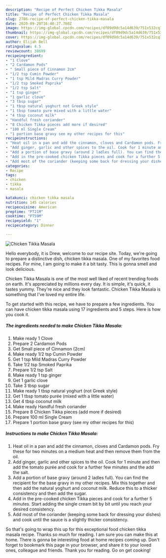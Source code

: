```yaml
---
description: "Recipe of Perfect Chicken Tikka Masala"
title: "Recipe of Perfect Chicken Tikka Masala"
slug: 2786-recipe-of-perfect-chicken-tikka-masala
date: 2020-09-20T16:40:27.760Z
image: https://img-global.cpcdn.com/recipes/df09d9dc5a14d639/751x532cq70/chicken-tikka-masala-recipe-main-photo.jpg
thumbnail: https://img-global.cpcdn.com/recipes/df09d9dc5a14d639/751x532cq70/chicken-tikka-masala-recipe-main-photo.jpg
cover: https://img-global.cpcdn.com/recipes/df09d9dc5a14d639/751x532cq70/chicken-tikka-masala-recipe-main-photo.jpg
author: Elijah Bell
ratingvalue: 4.5
reviewcount: 38699
recipeingredient:
- "1 Clove"
- "2 Cardamon Pods"
- " Small piece of Cinnamon 2cm"
- "1/2 tsp Cumin Powder"
- "1 tsp Mild Madras Curry Powder"
- "1/2 tsp Smoked Paprika"
- "1/2 tsp Salt"
- "1 tsp ginger"
- "1 garlic clove"
- "3 tbsp sugar"
- "1 tbsp natural yoghurt not Greek style"
- "1 tbsp tomato pure mixed with a little water"
- "4 tbsp coconut milk"
- "Handful fresh coriander"
- "8 Chicken Tikka pieces add more if desired"
- "100 ml Single Cream"
- "1 portion base gravy see my other recipes for this"
recipeinstructions:
- "Heat oil in a pan and add the cinnamon, cloves and Cardamon pods. Fry these for two minutes on a medium heat and then remove them from the oil."
- "Add ginger, garlic and other spices to the oil. Cook for 1 minute and then add the tomato purée and cook for a further few minutes and the add the salt."
- "Add a portion of base gravy (around 2 ladles full). You can find the recipient for the base gravy in my other recipes. Mix this together and then add the natural yoghurt and coconut milk. Reduce this to a thicker consistency and then add the sugar."
- "Add in the pre-cooked chicken Tikka pieces and cook for a further 5 minutes. Start adding the single cream bit by bit until you reach your desired consistency."
- "Add most of the coriander (keeping some back for dressing your dishes) and cook until the sauce is a slightly thicker consistency."
categories:
- Recipe
tags:
- chicken
- tikka
- masala

katakunci: chicken tikka masala 
nutrition: 145 calories
recipecuisine: American
preptime: "PT21M"
cooktime: "PT59M"
recipeyield: "1"
recipecategory: Dinner

---
```



![Chicken Tikka Masala](https://img-global.cpcdn.com/recipes/df09d9dc5a14d639/751x532cq70/chicken-tikka-masala-recipe-main-photo.jpg)

Hello everybody, it is Drew, welcome to our recipe site. Today, we're going to prepare a distinctive dish, chicken tikka masala. One of my favorites food recipes. For mine, I am going to make it a bit tasty. This is gonna smell and look delicious.

Chicken Tikka Masala is one of the most well liked of recent trending foods on earth. It's appreciated by millions every day. It is simple, it's quick, it tastes yummy. They're nice and they look fantastic. Chicken Tikka Masala is something that I've loved my entire life.




To get started with this recipe, we have to prepare a few ingredients. You can have chicken tikka masala using 17 ingredients and 5 steps. Here is how you cook it.

<!--inarticleads1-->

##### The ingredients needed to make Chicken Tikka Masala:

1. Make ready 1 Clove
1. Prepare 2 Cardamon Pods
1. Get  Small piece of Cinnamon (2cm)
1. Make ready 1/2 tsp Cumin Powder
1. Get 1 tsp Mild Madras Curry Powder
1. Take 1/2 tsp Smoked Paprika
1. Prepare 1/2 tsp Salt
1. Make ready 1 tsp ginger
1. Get 1 garlic clove
1. Take 3 tbsp sugar
1. Make ready 1 tbsp natural yoghurt (not Greek style)
1. Get 1 tbsp tomato purée (mixed with a little water)
1. Get 4 tbsp coconut milk
1. Make ready Handful fresh coriander
1. Prepare 8 Chicken Tikka pieces (add more if desired)
1. Prepare 100 ml Single Cream
1. Prepare 1 portion base gravy (see my other recipes for this)




<!--inarticleads2-->

##### Instructions to make Chicken Tikka Masala:

1. Heat oil in a pan and add the cinnamon, cloves and Cardamon pods. Fry these for two minutes on a medium heat and then remove them from the oil.
1. Add ginger, garlic and other spices to the oil. Cook for 1 minute and then add the tomato purée and cook for a further few minutes and the add the salt.
1. Add a portion of base gravy (around 2 ladles full). You can find the recipient for the base gravy in my other recipes. Mix this together and then add the natural yoghurt and coconut milk. Reduce this to a thicker consistency and then add the sugar.
1. Add in the pre-cooked chicken Tikka pieces and cook for a further 5 minutes. Start adding the single cream bit by bit until you reach your desired consistency.
1. Add most of the coriander (keeping some back for dressing your dishes) and cook until the sauce is a slightly thicker consistency.




So that's going to wrap this up for this exceptional food chicken tikka masala recipe. Thanks so much for reading. I am sure you can make this at home. There is gonna be interesting food at home recipes coming up. Don't forget to bookmark this page in your browser, and share it to your loved ones, colleague and friends. Thank you for reading. Go on get cooking!
